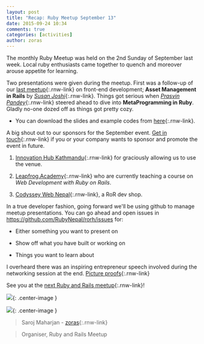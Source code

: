 ```yaml
---
layout: post
title: "Recap: Ruby Meetup September 13"
date: 2015-09-24 10:34
comments: true
categories: [activities]
author: zoras
---
```


The monthly Ruby Meetup was held on the 2nd Sunday of September last week. Local ruby enthusiasts came together to quench and moreover arouse appetite for learning.

Two presentations were given during the meetup. First was a follow-up of our [last meetup](http://www.meetup.com/Nepal-Ruby-Users-Group/events/224417878/){:.rnw-link} on front-end development; **Asset Management in Rails** by [*Susan Joshi*](https://twitter.com/josisusan){:.rnw-link}. Things got serious when [*Prasvin Pandey*](https://twitter.com/prasvinp){:.rnw-link} steered ahead to dive into **MetaProgramming in Ruby**. Gladly no-one dozed off as things got pretty cozy.

* You can download the slides and example codes from [here](http://www.meetup.com/Nepal-Ruby-Users-Group/files/){:.rnw-link}.

A big shout out to our sponsors for the September event. [Get in touch](mailto:rubynepal.org@gmail.com){:.rnw-link} if you or your company wants to sponsor and promote the event in future.

1) [Innovation Hub Kathmandu](https://www.facebook.com/IHKathmandu){:.rnw-link} for graciously allowing us to use the venue.

2) [Leapfrog.Academy](http://leapfrog.academy/courses_ror.php){:.rnw-link} who are currently teaching a course on *Web Development with Ruby on Rails*.

3) [Codyssey Web Nepal](http://codysseynepal.com/){:.rnw-link}, a RoR dev shop.

In a true developer fashion, going forward we'll be using github to manage meetup presentations. You can go ahead and open issues in https://github.com/RubyNepal/rorh/issues for: 

* Either something you want to present on

* Show off what you have built or working on

* Things you want to learn about

I overheard there was an inspiring entrepreneur speech involved during the networking session at the end. [Picture proofs](http://www.meetup.com/Nepal-Ruby-Users-Group/photos/26406995/){:.rnw-link}

See you at the [next Ruby and Rails meetup](http://www.meetup.com/Nepal-Ruby-Users-Group/){:.rnw-link}!

![](http://photos4.meetupstatic.com/photos/event/2/e/3/a/600_441971834.jpeg){: .center-image }

![](http://photos2.meetupstatic.com/photos/event/2/e/1/9/600_441971801.jpeg){: .center-image }


> Saroj Maharjan - [zoras](http://twitter.com/zoraslapen){:.rnw-link}

> Organiser, Ruby and Rails Meetup